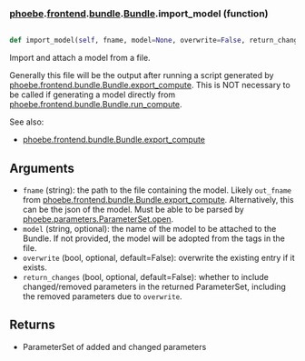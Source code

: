 ### [phoebe](phoebe.md).[frontend](phoebe.frontend.md).[bundle](phoebe.frontend.bundle.md).[Bundle](phoebe.frontend.bundle.Bundle.md).import_model (function)


```py

def import_model(self, fname, model=None, overwrite=False, return_changes=False)

```



Import and attach a model from a file.

Generally this file will be the output after running a script generated
by [phoebe.frontend.bundle.Bundle.export_compute](phoebe.frontend.bundle.Bundle.export_compute.md).  This is NOT necessary
to be called if generating a model directly from
[phoebe.frontend.bundle.Bundle.run_compute](phoebe.frontend.bundle.Bundle.run_compute.md).

See also:
* [phoebe.frontend.bundle.Bundle.export_compute](phoebe.frontend.bundle.Bundle.export_compute.md)

Arguments
------------
* `fname` (string): the path to the file containing the model.  Likely
    `out_fname` from [phoebe.frontend.bundle.Bundle.export_compute](phoebe.frontend.bundle.Bundle.export_compute.md).
    Alternatively, this can be the json of the model.  Must be
    able to be parsed by [phoebe.parameters.ParameterSet.open](phoebe.parameters.ParameterSet.open.md).
* `model` (string, optional): the name of the model to be attached
    to the Bundle.  If not provided, the model will be adopted from
    the tags in the file.
* `overwrite` (bool, optional, default=False): overwrite the existing
    entry if it exists.
* `return_changes` (bool, optional, default=False): whether to include
    changed/removed parameters in the returned ParameterSet, including
    the removed parameters due to `overwrite`.

Returns
-----------
* ParameterSet of added and changed parameters

